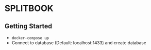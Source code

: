 # SPLITBOOK

## Getting Started
- `docker-compose up`
- Connect to database (Default: localhost:1433) and create database